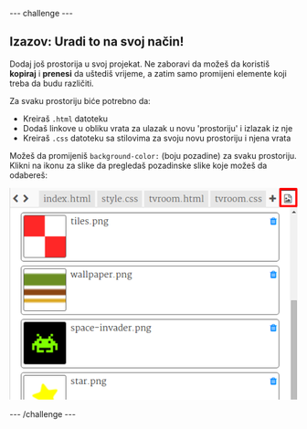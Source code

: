 \--- challenge \---

## Izazov: Uradi to na svoj način!

Dodaj još prostorija u svoj projekat. Ne zaboravi da možeš da koristiš **kopiraj** i **prenesi** da uštediš vrijeme, a zatim samo promijeni elemente koji treba da budu različiti.

Za svaku prostoriju biće potrebno da:

+ Kreiraš `.html` datoteku
+ Dodaš linkove u obliku vrata za ulazak u novu 'prostoriju' i izlazak iz nje
+ Kreiraš `.css` datoteku sa stilovima za svoju novu prostoriju i njena vrata

Možeš da promijeniš `background-color:` (boju pozadine) za svaku prostoriju. Klikni na ikonu za slike da pregledaš pozadinske slike koje možeš da odabereš:

![screenshot](images/rooms-images.png)

\--- /challenge \---